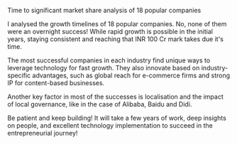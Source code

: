 Time to significant market share analysis of 18 popular companies

I analysed the growth timelines of 18 popular companies. No, none of them were an overnight success! While rapid growth is possible in the initial years, staying consistent and reaching that INR 100 Cr mark takes due it's time.

The most successful companies in each industry find unique ways to leverage technology for fast growth. They also innovate based on industry-specific advantages, such as global reach for e-commerce firms and strong IP for content-based businesses.

Another key factor in most of the successes is localisation and the impact of local governance, like in the case of Alibaba, Baidu and Didi.

Be patient and keep building! It will take a few years of work, deep insights on people, and excellent technology implementation to succeed in the entrepreneurial journey!